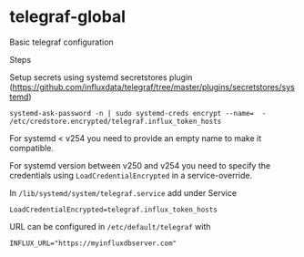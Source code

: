 # telegraf-global

Basic telegraf configuration



Steps

Setup secrets using systemd secretstores plugin (https://github.com/influxdata/telegraf/tree/master/plugins/secretstores/systemd)

`systemd-ask-password -n | sudo systemd-creds encrypt --name=  - /etc/credstore.encrypted/telegraf.influx_token_hosts`

For systemd < v254 you need to provide an empty name to make it compatible.

For systemd version between v250 and v254 you need to specify the credentials using `LoadCredentialEncrypted` in a service-override. 

In `/lib/systemd/system/telegraf.service` add under Service

`LoadCredentialEncrypted=telegraf.influx_token_hosts`

URL can be configured in `/etc/default/telegraf` with

`INFLUX_URL="https://myinfluxdbserver.com"`




